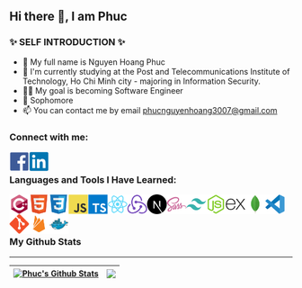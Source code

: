 ## Hi there 👋, I am Phuc

### ✨ SELF INTRODUCTION ✨

-   👋 My full name is Nguyen Hoang Phuc
-   🌱 I'm currently studying at the Post and Telecommunications Institute of Technology, Ho Chi Minh city - majoring in Information Security.
-   👨‍💻 My goal is becoming Software Engineer
-   📕 Sophomore
-   📫 You can contact me by email phucnguyenhoang3007@gmail.com

### Connect with me:

[<img align="left" alt="phucnguyen | Facebook" width="35px" src="./img/facebook.svg"/>][facebook]

[<img align="left" alt="phucnguyen | Facebook" width="35px" src="./img/linkedin.svg"/>][linkedin]
<br />

### Languages and Tools I Have Learned:

<img align="left" alt="c++" width="35px" src="./img/c++.svg" />
<img align="left" alt="html" width="35px" src="./img/html.svg" />
<img align="left" alt="css" width="35px" src="./img/css.svg" />
<img align="left" alt="javascript" width="35px" src="./img/javascript.svg" />
<img align="left" alt="typescript" width="35px" src="./img/typescript.svg" />
<img align="left" alt="react" width="35px" src="./img/react.svg" />
<img align="left" alt="redux" width="35px" src="./img/redux.svg" />
<img align="left" alt="nextjs" width="35px" src="./img/nextjs.svg" />
<img align="left" alt="sass" width="35px" src="./img/sass.svg" />
<img align="left" alt="tailwind" width="35px" src="./img/tailwindcss.svg" />
<img align="left" alt="nodejs" width="35px" src="./img/nodejs.svg" />
<img align="left" alt="expressjs" width="35px" src="./img/express.svg" />
<img align="left" alt="mongodb" width="35px" src="./img/mongodb.svg" />
<img align="left" alt="Visual Studio Code" width="35px" src="./img/vscode.svg" />
<img align="left" alt="git" width="35px" src="./img/git.svg" />
<img align="left" alt="firebase" width="35px" src="./img/firebase.svg" />
<img align="left" alt="docker" width="35px" src="./img/docker.svg" />
<br />
<br />
<br/>

### My Github Stats

---

| <a href="https://github-readme-stats.vercel.app/api?username=phucnguyn-203&show_icons=true&theme=dracula&include_all_commits=true&count_private=true&hide_border=true"><img align="center" src="https://github-readme-stats-sigma.vercel.app/api?username=phucnguyn-203&show_icons=true&theme=dracula&include_all_commits=true&count_private=true&hide_border=true" alt="Phuc's Github Stats" /></a> | <a href="https://github-readme-stats.vercel.app/api/top-langs/?username=phucnguyn-203&layout=compact&langs_count=7&theme=dracula&hide_border=true"><img align="center" src="https://github-readme-stats.vercel.app/api/top-langs/?username=phucnguyn-203&layout=compact&langs_count=7&theme=dracula&hide_border=true" /></a> |
| ---------------------------------------------------------------------------------------------------------------------------------------------------------------------------------------------------------------------------------------------------------------------------------------------------------------------------------------------------------------------------------------------- | ---------------------------------------------------------------------------------------------------------------------------------------------------------------------------------------------------------------------------------------------------------------------------------------------------------------------------- |

[facebook]: https://www.facebook.com/profile.php?id=100037309772290
[linkedin]: https://www.linkedin.com/in/ashernguyen/
